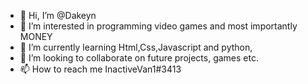 - 👋 Hi, I’m @Dakeyn
- 👀 I’m interested in programming video games and most importantly MONEY
- 🌱 I’m currently learning Html,Css,Javascript and python,
- 💞️ I’m looking to collaborate on future projects, games etc.
- 📫 How to reach me InactiveVan1#3413

<!---
Dakeyn/Dakeyn is a ✨ special ✨ repository because its `README.md` (this file) appears on your GitHub profile.
You can click the Preview link to take a look at your changes.
--->
